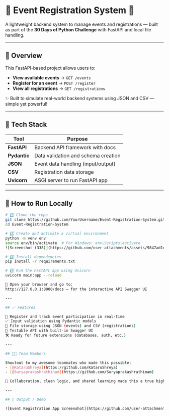 # 📅 Event Registration System 🚀

A lightweight backend system to manage events and registrations — built as part of the **30 Days of Python Challenge** with FastAPI and local file handling.

---

## 📌 Overview

This FastAPI-based project allows users to:
- **View available events** → `GET /events`
- **Register for an event** → `POST /register`
- **View all registrations** → `GET /registrations`

✨ Built to simulate real-world backend systems using JSON and CSV — simple yet powerful!

---

## 🔧 Tech Stack

| Tool        | Purpose                             |
|-------------|-------------------------------------|
| **FastAPI** | Backend API framework with docs     |
| **Pydantic**| Data validation and schema creation |
| **JSON**    | Event data handling (input/output)  |
| **CSV**     | Registration data storage           |
| **Uvicorn** | ASGI server to run FastAPI app      |

---

## 🚀 How to Run Locally

```bash
# 1️⃣ Clone the repo
git clone https://github.com/YourUsername/Event-Registration-System.git
cd Event-Registration-System

# 2️⃣ Create and activate a virtual environment
python -m venv env
source env/bin/activate  # For Windows: env\Scripts\activate
![Screenshot (338)](https://github.com/user-attachments/assets/9847ad1d-df0c-4a19-a7ea-00f614500a4f)

# 3️⃣ Install dependencies
pip install -r requirements.txt

# 4️⃣ Run the FastAPI app using Uvicorn
uvicorn main:app --reload

🧭 Open your browser and go to:
http://127.0.0.1:8000/docs — for the interactive API Swagger UI

---

## ✅ Features

📂 Register and track event participation in real-time  
✅ Input validation using Pydantic models  
🧠 File storage using JSON (events) and CSV (registrations)  
🚀 Testable API with built-in Swagger UI  
🛠️ Ready for future extensions (databases, auth, etc.)

---

## 👨‍💻 Team Members

Shoutout to my awesome teammates who made this possible:  
- [@KataruShreya](https://github.com/KataruShreya)  
- [@Suryaprakashrathinam](https://github.com/Suryaprakashrathinam)

🤝 Collaboration, clean logic, and shared learning made this a true highlight of our 30-day journey!

---

## 📸 Output / Demo

![Event Registration App Screenshot](https://github.com/user-attachments/assets/b9572c9b-4ee0-410f-ba61-7d2a593880fe/Screenshot%20(338).png)


